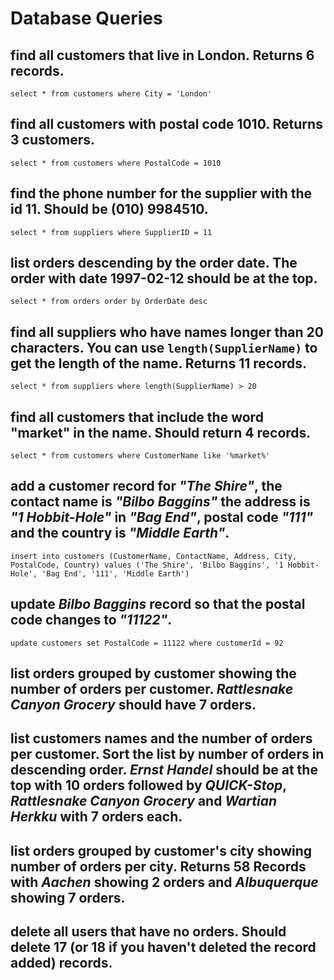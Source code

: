 # Database Queries

## find all customers that live in London. Returns 6 records.

`select *
from customers
where City = 'London'`

## find all customers with postal code 1010. Returns 3 customers.

`select *
from customers
where PostalCode = 1010`

## find the phone number for the supplier with the id 11. Should be (010) 9984510.

`select *
from suppliers
where SupplierID = 11`

## list orders descending by the order date. The order with date 1997-02-12 should be at the top.

`select *
from orders
order by OrderDate desc`

## find all suppliers who have names longer than 20 characters. You can use `length(SupplierName)` to get the length of the name. Returns 11 records.

`select *
from suppliers
where length(SupplierName) > 20`

## find all customers that include the word "market" in the name. Should return 4 records.

`select *
from customers
where CustomerName like '%market%'`

## add a customer record for _"The Shire"_, the contact name is _"Bilbo Baggins"_ the address is _"1 Hobbit-Hole"_ in _"Bag End"_, postal code _"111"_ and the country is _"Middle Earth"_.

`insert into customers (CustomerName, ContactName, Address, City, PostalCode, Country)
values ('The Shire', 'Bilbo Baggins', '1 Hobbit-Hole', 'Bag End', '111', 'Middle Earth')`

## update _Bilbo Baggins_ record so that the postal code changes to _"11122"_.

`update customers set PostalCode = 11122 where customerId = 92`

## list orders grouped by customer showing the number of orders per customer. _Rattlesnake Canyon Grocery_ should have 7 orders.


## list customers names and the number of orders per customer. Sort the list by number of orders in descending order. _Ernst Handel_ should be at the top with 10 orders followed by _QUICK-Stop_, _Rattlesnake Canyon Grocery_ and _Wartian Herkku_ with 7 orders each.

## list orders grouped by customer's city showing number of orders per city. Returns 58 Records with _Aachen_ showing 2 orders and _Albuquerque_ showing 7 orders.

## delete all users that have no orders. Should delete 17 (or 18 if you haven't deleted the record added) records.
